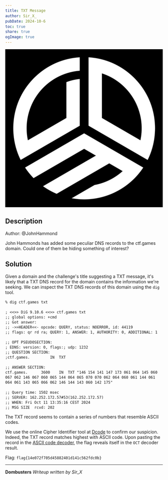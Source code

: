 ```yaml
---
title: TXT Message
author: Sir_X_
pubDate: 2024-10-6
toc: true
share: true
ogImage: true
---
```


![](../../assets/dom-images/logo.jpg)

## Description
Author: @JohnHammond

John Hammonds has added some peculiar DNS records to the ctf.games domain. Could one of them be hiding something of interest?

## Solution
Given a domain and the challenge's title suggesting a TXT message, it's likely that a TXT DNS record for the domain contains the information we're seeking. We can inspect the TXT DNS records of this domain using the `dig` tool. 

```
% dig ctf.games txt

; <<>> DiG 9.10.6 <<>> ctf.games txt
;; global options: +cmd
;; Got answer:
;; ->>HEADER<<- opcode: QUERY, status: NOERROR, id: 44119
;; flags: qr rd ra; QUERY: 1, ANSWER: 1, AUTHORITY: 0, ADDITIONAL: 1

;; OPT PSEUDOSECTION:
; EDNS: version: 0, flags:; udp: 1232
;; QUESTION SECTION:
;ctf.games.			IN	TXT

;; ANSWER SECTION:
ctf.games.		3600	IN	TXT	"146 154 141 147 173 061 064 145 060 067 062 146 067 060 065 144 064 065 070 070 062 064 060 061 144 061 064 061 143 065 066 062 146 144 143 060 142 175"

;; Query time: 1502 msec
;; SERVER: 162.252.172.57#53(162.252.172.57)
;; WHEN: Fri Oct 11 13:35:16 CEST 2024
;; MSG SIZE  rcvd: 202
```

The TXT record seems to contain a series of numbers that resemble ASCII codes.

We use the online Cipher Identifier tool at [Dcode](https://www.dcode.fr/cipher-identifier) to confirm our suspicion. Indeed, the TXT record matches highest with ASCII code. Upon pasting the record in the [ASCII code decoder](https://www.dcode.fr/ascii-code), the flag reveals itself in the `OCT` decoder result.

Flag: `flag{14e072f705d45882401d141c562fdc0b}`

---
**Dombusters**
_Writeup written by Sir_X_
